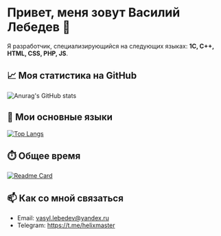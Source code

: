 # Привет, меня зовут Василий Лебедев 👋

Я разработчик, специализирующийся на следующих языках: **1С, C++, HTML, CSS, PHP, JS**.

## 📈 Моя статистика на GitHub

![Anurag's GitHub stats](https://github-readme-stats.vercel.app/api?username=v-lebedev&theme=cobalt&show_icons=true)

## 🚀 Мои основные языки

[![Top Langs](https://github-readme-stats.vercel.app/api/top-langs/?username=v-lebedev&layout=compact&theme=cobal)](https://github.com/anuraghazra/github-readme-stats)

## ⏱️ Общее время

[![Readme Card](https://github-readme-stats.vercel.app/api/pin/?username=v-lebedev&repo=github-readme-stats)](https://github.com/anuraghazra/github-readme-stats)

## 📫 Как со мной связаться

- Email: vasyl.lebedev@yandex.ru
- Telegram: https://t.me/helixmaster
